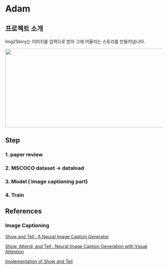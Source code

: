 # Adam

## 프로젝트 소개

Img2Story는 이미지를 입력으로 받아 그에 어울리는 스토리를 만들어냅니다.

<p align="center"><img src="https://user-images.githubusercontent.com/69384652/170828601-c7c804bc-2c48-4b39-af9f-924db5a0aa7b.png" height="250px" width="650px"></p>

## Step

### 1. paper review
### 2. MSCOCO dataset -> dataload
### 3. Model ( Image captioning part)
### 4. Train



## References

### Image Captioning
[Show and Tell : A Neural Image Caption Generator](https://arxiv.org/abs/1411.4555)

[Show, Attend, and Tell : Neural Image Caption Generation with Visual Attention](https://arxiv.org/abs/1502.03044)

[Implementation of Show and Tell](https://github.com/nalbert9/Image-Captioning)


